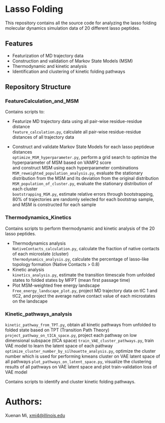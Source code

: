 # Lasso Folding

This repository contains all the source code for analyzing the lasso folding molecular dynamics simulation data of 20 different lasso peptides.

## Features

- Featurization of MD trajectory data
- Construction and validation of Markov State Models (MSM)
- Thermodynamic and kinetic analysis
- Identification and clustering of kinetic folding pathways

## Repository Structure

### FeatureCalculation_and_MSM

Contains scripts to:
- Featurize MD trajectory data using all pair-wise residue-residue distance <br>
  `feature_calculation.py`, calculate all pair-wise residue-residue distances of all trajectory data
  
- Construct and validate Markov State Models for each lasso peptideue distances <br>
  `optimize_MSM_hyperparameter.py`, perform a grid search to optimize the hyperparameter of MSM based on VAMP2 score <br> and construct MSM using each hyperparameter combinations <br>
  `MSM_reweighted_population_analysis.py`,  evaluate the stationary distribution from the MSM and its deviation from the original distribution <br>
  `MSM_population_of_cluster.py`, evaluate the stationary distribution of each cluster <br>
  `bootstrapping_MSM.py`, estimate relative errors through bootstrapping, 80% of trajectories are randomly selected for each bootstrap sample, and MSM is constructed for each sample <br>

### Thermodynamics_Kinetics

Contains scripts to perform thermodynamic and kinetic analysis of the 20 lasso peptides.
- Thermodynamics analysis <br>
  `NativeContacts_calculation.py`, calculate the fraction of native contacts of each microstate (cluster) <br>
  `thermodynamics_analysis.py`, calculate the percentage of lasso-like topology formation (Native Contacts > 0.8)
- Kinetic analysis <br>
  `kinetics_analysis.py`, estimate the transition timescale from unfolded states to folded states by MFPT (mean first passage time)
- Plot MSM-weighted free energy landscape <br>
  `Free_energy_landscape_plot.py`, project MD trajectory data on tIC 1 and tIC2, and project the average native contact value of each microstates on the landscape

### Kinetic_pathways_analysis
`kinetic_pathway_from_TPT.py`, obtain all kinetic pathways from unfolded to folded state based on TPT (Transition Path Theory)
`project_pathway_on_tICA_space.py`, project each pathway on low dimensional subspace (tICA space)
`train_VAE_cluster_pathways.py`, train VAE model to learn the latent space of each pathway
`optimize_cluster_number_by_silhouette_analysis.py`, optimize the cluster number which is used for performing kmeans cluster on VAE latent space of all pathways
`plot_pathways_on_latent_space.py`, visualize the clustering results of all pathways on VAE latent space and plot train-validation loss of VAE model

Contains scripts to identify and cluster kinetic folding pathways.



# Authors:
Xuenan Mi,
xmi4@illinois.edu
